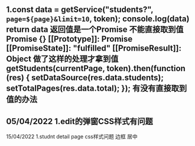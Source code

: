 1.const data = getService("students?", `page=${page}&limit=10`, token);
  console.log(data)
  return data
  返回值是一个Promise 不能直接取到值
Promise {<pending>}
[[Prototype]]: Promise
[[PromiseState]]: "fulfilled"
[[PromiseResult]]: Object
做了这样的处理才拿到值
getStudents(currentPage, token).then(function (res) {
      setDataSource(res.data.students);
      setTotalPages(res.data.total);
    });
有没有直接取到值的办法
-------------------------------------------------------------------------------------
05/04/2022
1.edit的弹窗CSS样式有问题
-------------------------------------------------------------------------------------
15/04/2022
1.studnt detail page css样式问题 边框 居中